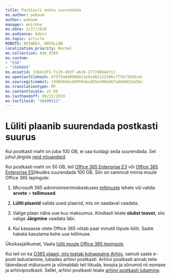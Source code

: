 ```yaml
---
title: Postkasti mahtu suurendada
ms.author: pebaum
author: pebaum
manager: mnirkhe
ms.date: 3/27/2018
ms.audience: Admin
ms.topic: article
ROBOTS: NOINDEX, NOFOLLOW
localization_priority: Normal
ms.collection: Adm_O365
ms.custom:
- "556"
- "3500006"
ms.assetid: 33641df2-fc29-493f-a6c6-2777d8b4ef11
ms.openlocfilehash: 67575a64090b013e9cd65123100c77f6f3599cdc
ms.sourcegitcommit: 1d98db8acb9959aba3b5e308a567ade6b62da56c
ms.translationtype: MT
ms.contentlocale: et-EE
ms.lasthandoff: 08/22/2019
ms.locfileid: "36499311"
---
```

# <a name="switch-plans-to-increase-mailbox-size"></a>Lüliti plaanib suurendada postkasti suurus

Kui postkasti maht on juba 100 GB, ei saa kuidagi seda suurendada. Sel juhul järgida [neid nõuandeid](https://support.office.com/client/e57572ff-0ba7-4782-ba5d-cdac3142ea71).
  
Kui postkasti maht on 50 GB, teil [Office 365 Enterprise E3](https://products.office.com/business/office-365-enterprise-e3-business-software) või [Office 365 Enterprise E5](https://products.office.com/business/office-365-enterprise-e5-business-software)liikudes suurendada 100 GB. Siin on sammud minna muule Office 365 lepingule:
  
1. Microsoft 365 administreerimiskeskuses [tellimuste](https://go.microsoft.com/fwlink/p/?linkid=842054) lehele või valida **arvete** \> **tellimused**.

2. **Lüliti plaanid** valida uued plaanid, mis on saadaval vaadata.

3. Valige plaan näha uue kuu maksumus. Kindlasti leiate **olulist teavet**, siis valige **Järgmine** vaadata läbi.

4. Kui kassasse olete Office 365 võtab paar minutit lõpule lüliti. Saate hakata kasutama kohe uue tellimuse.

Üksikasjalikumat, Vaata [lüliti muule Office 365 lepingule](https://support.office.com/article/73318661-8f33-478b-bcc7-fb8d69dbb22a).
  
Kui teil on ka [O365 plaani, mis toetab kohapealne Arhiiv](https://docs.microsoft.com/office365/servicedescriptions/exchange-online-archiving-service-description/exchange-online-archiving-service-description), samuti saate e-posti ladustamine, lubades arhiivi postkasti.  Arhiivi postkasti annab teile täiendavat mäluruumi ja võimaldab teil liikuda, koopia ja sõnumid nii esmase ja arhiivipostkasti. Sellel, arhiivi postkasti leiate [arhiivi postkasti lubamine](https://docs.microsoft.com/office365/securitycompliance/enable-archive-mailboxes).
